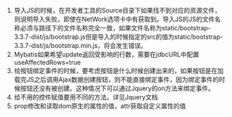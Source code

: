 1. 导入JS的时候，在开发者工具的Source目录下如果找不到对应的资源文件，则说明导入失败，即使在NetWork选项卡中有获取到。导入JS的JS的文件名称必须与路径下的文件名称完全一致，如果文件名称为static/bootstrap-3.3.7-dist/js/bootstrap.js但是导入的时候指定的src的值为static/bootstrap-3.3.7-dist/js/bootstrap.min.js，将会发生错误。
2. Mybatis如果希望update返回受影响的行数，需要在jdbcURL中配置useAffectedRows=true
3. 给按钮绑定事件的时候，要考虑按钮是什么时候创建出来的，如果按钮是在加载完JS之后调用Ajax数据创建按钮，则不能直接绑定事件，因为绑定事件的时候按钮还没有被创建。这种情况下可以通过Jquery的on方法来绑定事件。
4. 给不用的控件赋值要用不同的方法。详见Jquery文档
5. prop修改和读取dom原生的属性的值，attr获取自定义属性的值